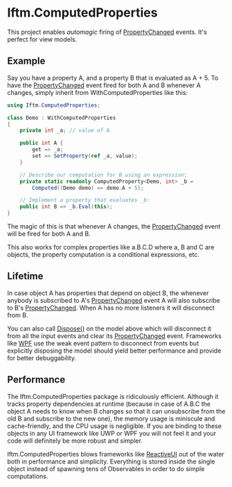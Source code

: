 # Iftm.ComputedProperties

This project enables _automagic_ firing of [PropertyChanged][1] events. It's perfect for view models.

## Example

Say you have a property A, and a property B that is evaluated as A + 5. To have the [PropertyChanged][1] event fired for both A and B whenever A changes, simply inherit from WithComputedProperties like this:

```C#
using Iftm.ComputedProperties;

class Demo : WithComputedProperties
{
    private int _a; // value of A

    public int A {
        get => _a;
        set => SetProperty(ref _a, value); 
    }

    // Describe our computation for B using an expression:
    private static readonly ComputedProperty<Demo, int> _b =
        Computed((Demo demo) => demo.A + 5);

    // Implement a property that evaluates _b:
    public int B => _b.Eval(this);
}
```
The magic of this is that whenever A changes, the [PropertyChanged][1] event will be fired for both A and B.

This also works for complex properties like a.B.C.D where a, B and C are objects, the property computation is a conditional expressions, etc.

## Lifetime

In case object A has properties that depend on object B, the whenever anybody is subscribed to A's [PropertyChanged][1] event A will also subscribe to B's [PropertyChanged][1]. When A has no more listeners it will disconnect from B.

You can also call [Dispose()][3] on the model above which will disconnect it from all the input events and clear its [PropertyChanged][1] event. Frameworks like [WPF][4] use the weak event pattern to disconnect from events but explicitly disposing the model should yield better performance and provide for better debuggability.

## Performance

The Iftm.ComputedProperties package is ridiculously efficient. Although it tracks property dependencies at runtime (because in case of A.B.C the object A needs to know when B changes so that it can unsubscribe from the old B and subscribe to the new one), the memory usage is miniscule and cache-friendly, and the CPU usage is negligible. If you are binding to these objects in any UI framework like UWP or WPF you will not feel it and your code will definitely be more robust and simpler.

Iftm.ComputedProperties blows frameworks like [ReactiveUI][2] out of the water both in performance and simplicity. Everything is stored inside the single object instead of spawning tens of Observables in order to do simple computations.

[1]: https://docs.microsoft.com/en-us/dotnet/api/system.componentmodel.inotifypropertychanged.propertychanged?view=netframework-4.8

[2]: https://reactiveui.net

[3]: https://docs.microsoft.com/en-us/dotnet/api/system.idisposable.dispose?view=netframework-4.8#System_IDisposable_Dispose

[4]: https://github.com/dotnet/wpf